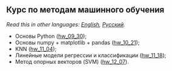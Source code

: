 ## Курс по методам машинного обучения

*Read this in other languages: [English](README.md), [Русский](README.ru.md).*

- Основы Python ([hw_09_30](./hw_09_30));
- Основы numpy + matplotlib + pandas ([hw_10_21](./hw_10_21));
- KNN ([hw_11_04](./hw_11_04));
- Линейные модели регрессии и классификации ([hw_11_18](./hw_11_18));
- Метод опорных векторов (SVM) ([hw_12_07](./hw_12_07)).
